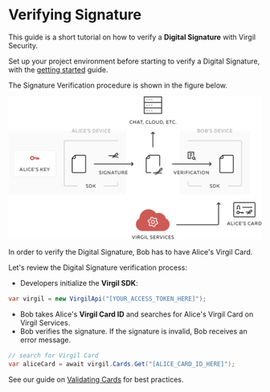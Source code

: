 # Verifying Signature

This guide is a short tutorial on how to verify a **Digital Signature** with Virgil Security.

Set up your project environment before starting to verify a Digital Signature, with the [getting started](/docs/guides/configuration/client-configuration.md) guide.

The Signature Verification procedure is shown in the figure below.


![Virgil Signature Intro](/docs/img/Signature_introduction.png "Verify Signature")

In order to verify the Digital Signature, Bob has to have Alice's Virgil Card.

Let's review the Digital Signature verification process:

- Developers initialize the **Virgil SDK**:

```cs
var virgil = new VirgilApi("[YOUR_ACCESS_TOKEN_HERE]");
```

- Bob takes Alice's **Virgil Card ID** and searches for Alice's Virgil Card on Virgil Services.
- Bob verifies the signature. If the signature is invalid, Bob receives an error message.

```cs
// search for Virgil Card
var aliceCard = await virgil.Cards.Get("[ALICE_CARD_ID_HERE]");
```

See our guide on [Validating Cards](/docs/guides/virgil-card/validating-card.md) for best practices.
